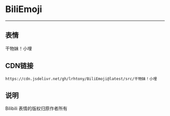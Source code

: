 
# BiliEmoji
---
## 表情
干物妹！小埋
## CDN链接
```
https://cdn.jsdelivr.net/gh/lrhtony/BiliEmoji@latest/src/干物妹！小埋
```
## 说明
Bilibili 表情的版权归原作者所有
